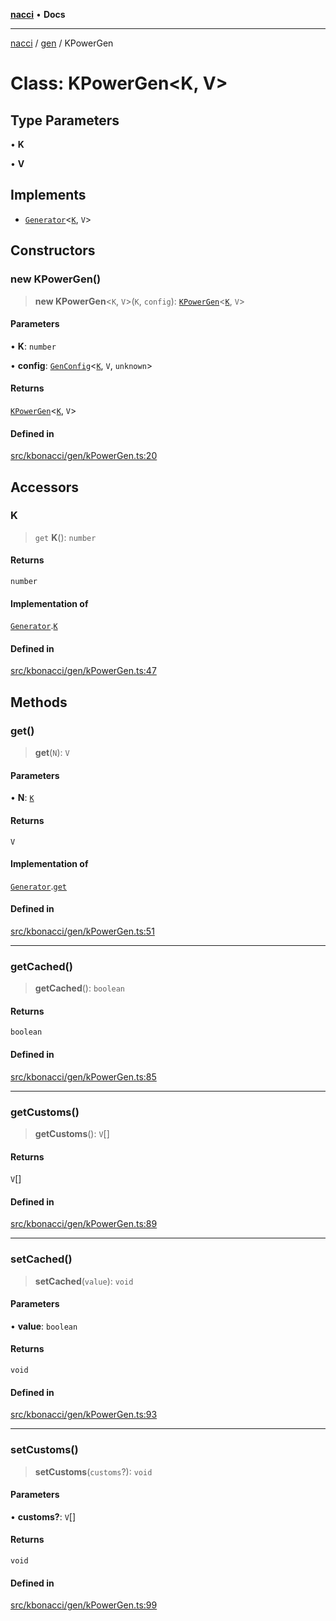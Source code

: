 [**nacci**](../../../README.md) • **Docs**

***

[nacci](../../../README.md) / [gen](../README.md) / KPowerGen

# Class: KPowerGen\<K, V\>

## Type Parameters

• **K**

• **V**

## Implements

- [`Generator`](../interfaces/Generator.md)\<[`K`](KPowerGen.md#k), `V`\>

## Constructors

### new KPowerGen()

> **new KPowerGen**\<`K`, `V`\>(`K`, `config`): [`KPowerGen`](KPowerGen.md)\<[`K`](KPowerGen.md#k), `V`\>

#### Parameters

• **K**: `number`

• **config**: [`GenConfig`](../interfaces/GenConfig.md)\<[`K`](KPowerGen.md#k), `V`, `unknown`\>

#### Returns

[`KPowerGen`](KPowerGen.md)\<[`K`](KPowerGen.md#k), `V`\>

#### Defined in

[src/kbonacci/gen/kPowerGen.ts:20](https://github.com/havelessbemore/nacci/blob/c935ac2e44daa562932932808e6c68b5725c7123/src/kbonacci/gen/kPowerGen.ts#L20)

## Accessors

### K

> `get` **K**(): `number`

#### Returns

`number`

#### Implementation of

[`Generator`](../interfaces/Generator.md).[`K`](../interfaces/Generator.md#k)

#### Defined in

[src/kbonacci/gen/kPowerGen.ts:47](https://github.com/havelessbemore/nacci/blob/c935ac2e44daa562932932808e6c68b5725c7123/src/kbonacci/gen/kPowerGen.ts#L47)

## Methods

### get()

> **get**(`N`): `V`

#### Parameters

• **N**: [`K`](KPowerGen.md#k)

#### Returns

`V`

#### Implementation of

[`Generator`](../interfaces/Generator.md).[`get`](../interfaces/Generator.md#get)

#### Defined in

[src/kbonacci/gen/kPowerGen.ts:51](https://github.com/havelessbemore/nacci/blob/c935ac2e44daa562932932808e6c68b5725c7123/src/kbonacci/gen/kPowerGen.ts#L51)

***

### getCached()

> **getCached**(): `boolean`

#### Returns

`boolean`

#### Defined in

[src/kbonacci/gen/kPowerGen.ts:85](https://github.com/havelessbemore/nacci/blob/c935ac2e44daa562932932808e6c68b5725c7123/src/kbonacci/gen/kPowerGen.ts#L85)

***

### getCustoms()

> **getCustoms**(): `V`[]

#### Returns

`V`[]

#### Defined in

[src/kbonacci/gen/kPowerGen.ts:89](https://github.com/havelessbemore/nacci/blob/c935ac2e44daa562932932808e6c68b5725c7123/src/kbonacci/gen/kPowerGen.ts#L89)

***

### setCached()

> **setCached**(`value`): `void`

#### Parameters

• **value**: `boolean`

#### Returns

`void`

#### Defined in

[src/kbonacci/gen/kPowerGen.ts:93](https://github.com/havelessbemore/nacci/blob/c935ac2e44daa562932932808e6c68b5725c7123/src/kbonacci/gen/kPowerGen.ts#L93)

***

### setCustoms()

> **setCustoms**(`customs`?): `void`

#### Parameters

• **customs?**: `V`[]

#### Returns

`void`

#### Defined in

[src/kbonacci/gen/kPowerGen.ts:99](https://github.com/havelessbemore/nacci/blob/c935ac2e44daa562932932808e6c68b5725c7123/src/kbonacci/gen/kPowerGen.ts#L99)

